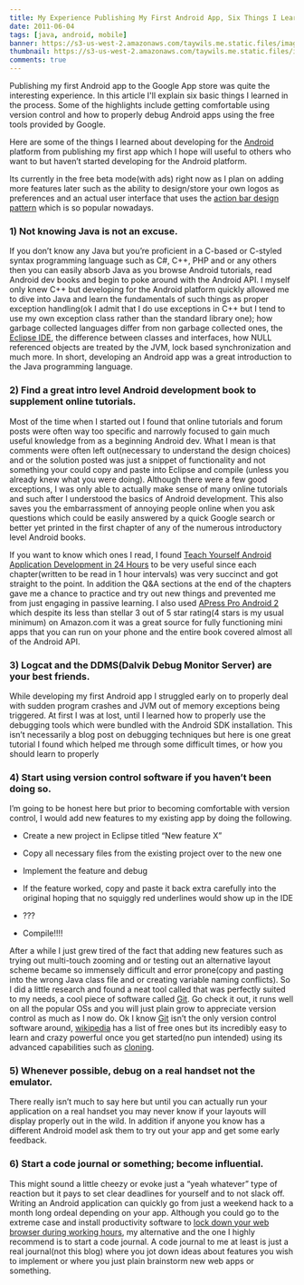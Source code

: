 ```yaml
---
title: My Experience Publishing My First Android App, Six Things I Learned
date: 2011-06-04
tags: [java, android, mobile]
banner: https://s3-us-west-2.amazonaws.com/taywils.me.static.files/images/post_banners_thumbnails/androidwatermark.JPG
thumbnail: https://s3-us-west-2.amazonaws.com/taywils.me.static.files/images/post_banners_thumbnails/androidwatermark.JPG
comments: true
---
```

Publishing my first Android app to the Google App store was quite the interesting experience. In this article I'll explain six basic things I learned in the process. Some of the highlights include getting comfortable using version control and how to properly debug Android apps using the free tools provided by Google.

<!-- more -->
Here are some of the things I learned about developing for the [Android][link_android_dev_home] platform from publishing my first app which I hope will useful to others who want to but haven’t started developing for the Android platform.

Its currently in the free beta mode(with ads) right now as I plan on adding more features later such as the ability to design/store your own logos as preferences and an actual user interface that uses the [action bar design pattern][link_android_dev_actionbar] which is so popular nowadays.

### 1) Not knowing Java is not an excuse. 

If you don’t know any Java but you’re proficient in a C-based or C-styled syntax programming language such as C#, C++, PHP  and or any others then you can easily absorb Java as you browse Android tutorials, read Android dev books and begin to poke around with the Android API. I myself only knew C++ but developing for the Android platform quickly allowed me to dive into Java and learn the fundamentals of such things as proper exception handling(ok I admit that I do use exceptions in C++ but I tend to use my own exception class rather than the standard library one); how garbage collected languages differ from non garbage collected ones, the [Eclipse IDE][link_eclipse_ide], the difference between classes and interfaces, how NULL referenced objects are treated by the JVM, lock based synchronization and much more. In short, developing an Android app was a great introduction to the Java programming language.

### 2) Find a great intro level Android development book to supplement online tutorials.

Most of the time when I started out I found that online tutorials and forum posts were often way too specific and narrowly focused to gain much useful knowledge from as a beginning Android dev. What I mean is that comments were often left out(necessary to understand the design choices) and or the solution posted was just a snippet of functionality and not something your could copy and paste into Eclipse and compile (unless you already knew what you were doing). Although there were a few good exceptions, I was only able to actually make sense of many online tutorials and such after I understood the basics of Android development. This also saves you the embarrassment of annoying people online when you ask questions which could be easily answered by a quick Google search or better yet printed in the first chapter of any of the numerous introductory level Android books.

If you want to know which ones I read, I found [Teach Yourself Android Application Development in 24 Hours][link_teach_yourself_android_in_24] to be very useful since each chapter(written to be read in 1 hour intervals) was very succinct and got straight to the point. In addition the Q&A sections at the end of the chapters gave me a chance to practice and try out new things and prevented me from just engaging in passive learning. I also used [APress Pro Android 2][link_apress_android_pro_2] which despite its less than stellar 3 out of 5 star rating(4 stars is my usual minimum) on Amazon.com it was a great source for fully functioning mini apps that you can run on your phone and the entire book covered almost all of the Android API.

### 3) Logcat and the DDMS(Dalvik Debug Monitor Server) are your best friends. 

While developing my first Android app I struggled early on to properly deal with sudden program crashes and JVM out of memory exceptions being triggered. At first I was at lost, until I learned how to properly use the debugging tools which were bundled with the Android SDK installation. This isn’t necessarily a blog post on debugging techniques but here is one great tutorial I found which helped me through some difficult times, or how you should learn to properly 

### 4) Start using version control software if you haven’t been doing so.

I’m going to be honest here but prior to becoming comfortable with version control, I would add new features to my existing app by doing the following.

- Create a new project in Eclipse titled “New feature X”

- Copy all necessary files from the existing project over to the new one

- Implement the feature and debug

- If the feature worked, copy and paste it back extra carefully into the original hoping that no squiggly red underlines would show up in the IDE

- ???

- Compile!!!!

After a while I just grew tired of the fact that adding new features such as trying out multi-touch zooming and or testing out an alternative layout scheme became so immensely difficult and error prone(copy and pasting into the wrong Java class file and or creating variable naming conflicts). So I did a little research and found a neat tool called that was perfectly suited to my needs, a cool piece of software called [Git][link_git_scm]. Go check it out, it runs well on all the popular OSs and you will just plain grow to appreciate version control as much as I now do. Ok I know [Git][link_git_scm] isn’t the only version control software around, [wikipedia][link_wikipedia_scm] has a list of free ones but its incredibly easy to learn and crazy powerful once you get started(no pun intended) using its advanced capabilities such as [cloning][link_git_cloning].

### 5) Whenever possible, debug on a real handset not the emulator.

There really isn’t much to say here but until you can actually run your application on a real handset you may never know if your layouts will display properly out in the wild. In addition if anyone you know has a different Android model ask them to try out your app and get some early feedback.

### 6) Start a code journal or something; become influential.

This might sound a little cheezy or evoke just a “yeah whatever” type of reaction but it pays to set clear deadlines for yourself and to not slack off. Writing an Android application can quickly go from just a weekend hack to a month long ordeal depending on your app. Although you could go to the extreme case and install productivity software to [lock down your web browser during working hours][link_freedom_app], my alternative and the one I highly recommend is to start a code journal. A code journal to me at least is just a real journal(not this blog) where you jot down ideas about features you wish to implement or where you just plain brainstorm new web apps or something.

[link_android_dev_home]: http://developer.android.com/index.html
[link_android_dev_actionbar]: http://developer.android.com/guide/topics/ui/actionbar.html
[link_eclipse_ide]: http://www.eclipse.org
[link_apress_android_pro_2]: http://www.amazon.com/Pro-Android-Sayed-Y-Hashimi/dp/1430226595/ref=sr_1_1?s=books&amp;ie=UTF8&amp;qid=1307061714&amp;sr=1-1
[link_teach_yourself_android_in_24]: http://www.amazon.com/Teach-Yourself-Android-Application-Development/dp/0321673352
[link_git_scm]: http://git-scm.com/
[link_wikipedia_scm]: http://en.wikipedia.org/wiki/List_of_revision_control_software#Free
[link_git_cloning]: http://www.kernel.org/pub/software/scm/git/docs/git-clone.html
[link_freedom_app]: https://freedom.to/

